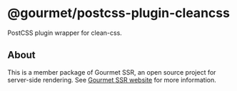 # @gourmet/postcss-plugin-cleancss
PostCSS plugin wrapper for clean-css.
## About
This is a member package of Gourmet SSR, an open source project for server-side rendering.
See [Gourmet SSR website](https://ssr.gourmetjs.org) for more information.
